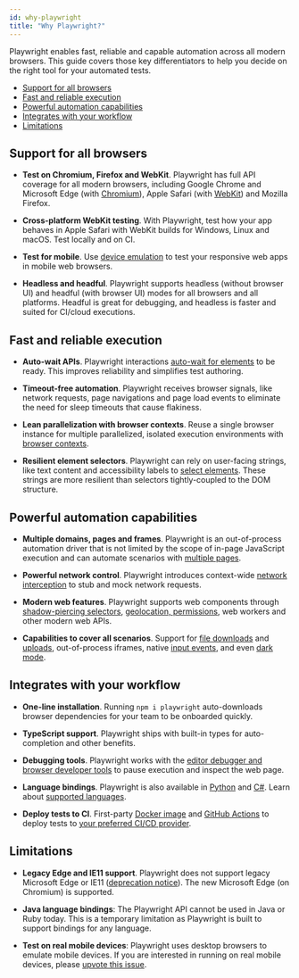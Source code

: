 ```yaml
---
id: why-playwright
title: "Why Playwright?"
---
```



Playwright enables fast, reliable and capable automation across all modern browsers. This guide covers those key differentiators to help you decide on the right tool for your automated tests.

<!-- GEN:toc-top-level -->
- [Support for all browsers](#support-for-all-browsers)
- [Fast and reliable execution](#fast-and-reliable-execution)
- [Powerful automation capabilities](#powerful-automation-capabilities)
- [Integrates with your workflow](#integrates-with-your-workflow)
- [Limitations](#limitations)
<!-- GEN:stop -->

## Support for all browsers
* **Test on Chromium, Firefox and WebKit**. Playwright has full API coverage for all modern browsers, including Google Chrome and Microsoft Edge (with [Chromium](https://www.chromium.org/)), Apple Safari (with [WebKit](https://webkit.org/)) and Mozilla Firefox.

* **Cross-platform WebKit testing**. With Playwright, test how your app behaves in Apple Safari with WebKit builds for Windows, Linux and macOS. Test locally and on CI.

* **Test for mobile**. Use [device emulation](emulation.md) to test your responsive web apps in mobile web browsers.

* **Headless and headful**. Playwright supports headless (without browser UI) and headful (with browser UI) modes for all browsers and all platforms. Headful is great for debugging, and headless is faster and suited for CI/cloud executions.

## Fast and reliable execution
* **Auto-wait APIs**. Playwright interactions [auto-wait for elements](actionability.md) to be ready. This improves reliability and simplifies test authoring.

* **Timeout-free automation**. Playwright receives browser signals, like network requests, page navigations and page load events to eliminate the need for sleep timeouts that cause flakiness.

* **Lean parallelization with browser contexts**. Reuse a single browser instance for multiple parallelized, isolated execution environments with [browser contexts](core-concepts.md).

* **Resilient element selectors**. Playwright can rely on user-facing strings, like text content and accessibility labels to [select elements](selectors.md). These strings are more resilient than selectors tightly-coupled to the DOM structure.

## Powerful automation capabilities
* **Multiple domains, pages and frames**. Playwright is an out-of-process automation driver that is not limited by the scope of in-page JavaScript execution and can automate scenarios with [multiple pages](multi-pages.md).

* **Powerful network control**. Playwright introduces context-wide [network interception](network.md) to stub and mock network requests.

* **Modern web features**. Playwright supports web components through [shadow-piercing selectors](selectors.md), [geolocation, permissions](emulation.md), web workers and other modern web APIs. 

* **Capabilities to cover all scenarios**. Support for [file downloads](network.md) and [uploads](input.md), out-of-process iframes, native [input events](input.md), and even [dark mode](emulation.md).

## Integrates with your workflow
* **One-line installation**. Running `npm i playwright` auto-downloads browser dependencies for your team to be onboarded quickly.

* **TypeScript support**. Playwright ships with built-in types for auto-completion and other benefits.

* **Debugging tools**. Playwright works with the [editor debugger and browser developer tools](debug.md) to pause execution and inspect the web page.

* **Language bindings**. Playwright is also available in [Python](https://github.com/microsoft/playwright-python) and [C#](https://github.com/microsoft/playwright-sharp). Learn about [supported languages](./languages.md).

* **Deploy tests to CI**. First-party [Docker image](docker/README.md) and [GitHub Actions](https://github.com/microsoft/playwright-github-action) to deploy tests to [your preferred CI/CD provider](ci.md).

## Limitations

* **Legacy Edge and IE11 support**. Playwright does not support legacy Microsoft Edge or IE11 ([deprecation notice](https://techcommunity.microsoft.com/t5/microsoft-365-blog/microsoft-365-apps-say-farewell-to-internet-explorer-11-and/ba-p/1591666)). The new Microsoft Edge (on Chromium) is supported.

* **Java language bindings**: The Playwright API cannot be used in Java or Ruby today. This is a temporary limitation as Playwright is built to support bindings for any language.

* **Test on real mobile devices**: Playwright uses desktop browsers to emulate mobile devices. If you are interested in running on real mobile devices, please [upvote this issue](https://github.com/microsoft/playwright/issues/1122).
